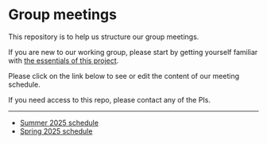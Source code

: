 # Group meetings

This repository is to help us structure our group meetings.

If you are new to our working group, please start by getting yourself familiar with [the essentials of this project](essentials.md).

Please click on the link below to see or edit the content of our meeting schedule.

If you need access to this repo, please contact any of the PIs.

---
* [Summer 2025 schedule](2025_Summer.md)
* [Spring 2025 schedule](2025_Spring.md)
